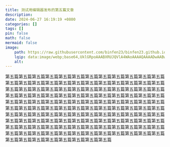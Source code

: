 ```yaml
---
title: 测试用编辑器发布的第五篇文章
description: 
date: 2024-06-27 16:19:19 +0800
categories: []
tags: []
pin: false
math: false
mermaid: false
image:
    path: https://raw.githubusercontent.com/binfen23/binfen23.github.io/main/assets/img/blog_imgs/2024-06-25/11:22:23-%E6%A1%8C%E9%9D%A2%E8%83%8C%E6%99%AF.png
    lqip: data:image/webp;base64,UklGRpoAAABXRUJQVlA4WAoAAAAQAAAADwAABwAAQUxQSDIAAAARL0AmbZurmr57yyIiqE8oiG0bejIYEQTgqiDA9vqnsUSI6H+oAERp2HZ65qP/VIAWAFZQOCBCAAAA8AEAnQEqEAAIAAVAfCWkAALp8sF8rgRgAP7o9FDvMCkMde9PK7euH5M1m6VWoDXf2FkP3BqV0ZYbO6NA/VFIAAAA
    alt: 
---
```

第五篇第五篇第五篇第五篇第五篇第五篇第五篇第五篇第五篇第五篇第五篇第五篇第五篇第五篇第五篇第五篇第五篇第五篇第五篇第五篇第五篇第五篇第五篇第五篇第五篇第五篇第五篇第五篇第五篇第五篇第五篇第五篇第五篇第五篇第五篇第五篇第五篇第五篇第五篇第五篇第五篇第五篇第五篇第五篇第五篇第五篇第五篇第五篇第五篇第五篇第五篇第五篇第五篇第五篇第五篇第五篇第五篇第五篇第五篇第五篇第五篇第五篇第五篇第五篇第五篇第五篇第五篇第五篇第五篇第五篇第五篇第五篇第五篇第五篇第五篇第五篇第五篇第五篇第五篇第五篇第五篇第五篇第五篇第五篇第五篇第五篇第五篇第五篇第五篇第五篇第五篇第五篇第五篇第五篇第五篇第五篇第五篇第五篇第五篇第五篇第五篇第五篇第五篇第五篇第五篇第五篇第五篇第五篇第五篇第五篇第五篇第五篇第五篇第五篇第五篇第五篇第五篇第五篇第五篇第五篇第五篇第五篇第五篇第五篇第五篇第五篇第五篇第五篇